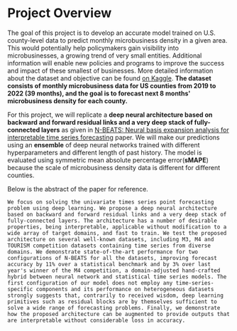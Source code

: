 # Project Overview
The goal of this project is to develop an accurate model trained on U.S. county-level data to predict monthly microbusiness density in a given area. This would potentially help policymakers gain visibility into microbusinesses, a growing trend of very small entities. Additional information will enable new policies and programs to improve the success and impact of these smallest of businesses.
More detailed information about the dataset and objective can be found [on Kaggle](https://www.kaggle.com/competitions/godaddy-microbusiness-density-forecasting/overview).
**The dataset consists of monthly microbusiness data for US counties from 2019 to 2022 (39 months), and the goal is to forecast next 8 months' microbusiness density for each county.**


For this project, we will replicate a **deep neural architecture based on backward and forward residual links and a very deep stack of fully-connected layers** as given in [N-BEATS: Neural basis expansion analysis for interpretable time series forecasting](https://arxiv.org/abs/1905.10437) paper. We will make our predictions using an **ensemble** of deep neural networks trained with different hyperparameters and different length of past history. The model is evaluated using symmetric mean absolute percentage error(**sMAPE**) because the scale of microbusiness density data is different for different counties.


Below is the abstract of the paper for reference. 

```We focus on solving the univariate times series point forecasting problem using deep learning. We propose a deep neural architecture based on backward and forward residual links and a very deep stack of fully-connected layers. The architecture has a number of desirable properties, being interpretable, applicable without modification to a wide array of target domains, and fast to train. We test the proposed architecture on several well-known datasets, including M3, M4 and TOURISM competition datasets containing time series from diverse domains. We demonstrate state-of-the-art performance for two configurations of N-BEATS for all the datasets, improving forecast accuracy by 11% over a statistical benchmark and by 3% over last year's winner of the M4 competition, a domain-adjusted hand-crafted hybrid between neural network and statistical time series models. The first configuration of our model does not employ any time-series-specific components and its performance on heterogeneous datasets strongly suggests that, contrarily to received wisdom, deep learning primitives such as residual blocks are by themselves sufficient to solve a wide range of forecasting problems. Finally, we demonstrate how the proposed architecture can be augmented to provide outputs that are interpretable without considerable loss in accuracy.```
